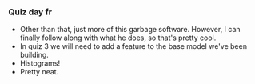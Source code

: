 ### Quiz day fr
 - Other than that, just more of this garbage software. However, I can finally follow along with what he does, so that's pretty cool.
 - In quiz 3 we will need to add a feature to the base model we've been building.
 - Histograms!
 - Pretty neat.